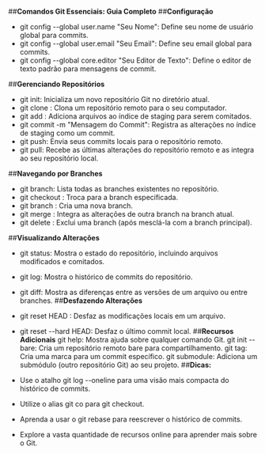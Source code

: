 ﻿##**Comandos Git Essenciais: Guia Completo**
##**Configuração**
- git config --global user.name "Seu Nome": Define seu nome de usuário global para commits.
- git config --global user.email "Seu Email": Define seu email global para commits.
- git config --global core.editor "Seu Editor de Texto": Define o editor de texto padrão para mensagens de commit.

##**Gerenciando Repositórios**
- git init: Inicializa um novo repositório Git no diretório atual.
- git clone <url>: Clona um repositório remoto para o seu computador.
- git add <arquivo>: Adiciona arquivos ao índice de staging para serem comitados.
- git commit -m "Mensagem do Commit": Registra as alterações no índice de staging como um commit.
- git push: Envia seus commits locais para o repositório remoto.
- git pull: Recebe as últimas alterações do repositório remoto e as integra ao seu repositório local.

##**Navegando por Branches**
- git branch: Lista todas as branches existentes no repositório.
- git checkout <nome-da-branch>: Troca para a branch especificada.
- git branch <nome-da-branch>: Cria uma nova branch.
- git merge <nome-da-branch>: Integra as alterações de outra branch na branch atual.
- git delete <nome-da-branch>: Exclui uma branch (após mesclá-la com a branch principal).

##**Visualizando Alterações**
- git status: Mostra o estado do repositório, incluindo arquivos modificados e comitados.
- git log: Mostra o histórico de commits do repositório.
- git diff: Mostra as diferenças entre as versões de um arquivo ou entre branches.
##**Desfazendo Alterações**
- git reset HEAD <arquivo>: Desfaz as modificações locais em um arquivo.
- git reset --hard HEAD: Desfaz o último commit local.
##**Recursos Adicionais**
git help: Mostra ajuda sobre qualquer comando Git.
git init --bare: Cria um repositório remoto bare para compartilhamento.
git tag: Cria uma marca para um commit específico.
git submodule: Adiciona um submódulo (outro repositório Git) ao seu projeto.
##**Dicas:**

- Use o atalho git log --oneline para uma visão mais compacta do histórico de commits.
- Utilize o alias git co para git checkout.
- Aprenda a usar o git rebase para reescrever o histórico de commits.
- Explore a vasta quantidade de recursos online para aprender mais sobre o Git.
